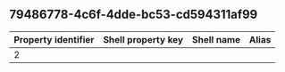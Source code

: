 ## 79486778-4c6f-4dde-bc53-cd594311af99

Property identifier | Shell property key | Shell name | Alias
--- | --- | --- | ---
2 |  |  | 

